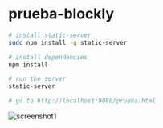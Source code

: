 # prueba-blockly

```bash
# install static-server
sudo npm install -g static-server

# install dependencies
npm install

# run the server
static-server

# go to http://localhost:9080/prueba.html
```

![screenshot1](https://cloud.githubusercontent.com/assets/1631752/21795665/41c47824-d70c-11e6-8402-4a89131cc244.png)

